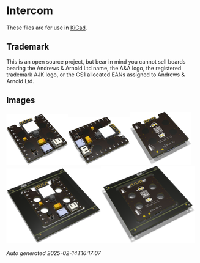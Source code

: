 # Intercom

These files are for use in [KiCad](https://www.kicad.org).

## Trademark

This is an open source project, but bear in mind you cannot sell boards bearing the Andrews & Arnold Ltd name, the A&A logo, the registered trademark AJK logo, or the GS1 allocated EANs assigned to Andrews & Arnold Ltd.

## Images

<img src='Intercom.png' width=32%><img src='Intercom-90.png' width=32%><img src='Intercom-bottom.png' width=32%>
<img src='Intercom-panel.png' width=49%><img src='Intercom-panel-bottom.png' width=49%>

*Auto generated 2025-02-14T16:17:07*
